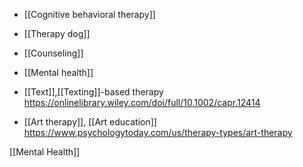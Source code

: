   -  [[Cognitive behavioral therapy]]
  - [[Therapy dog]]
  - [[Counseling]]
  - [[Mental health]]

  - [[Text]],[[Texting]]-based therapy
    https://onlinelibrary.wiley.com/doi/full/10.1002/capr.12414

  - [[Art therapy]],  [[Art education]]
    https://www.psychologytoday.com/us/therapy-types/art-therapy

[[Mental Health]]